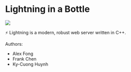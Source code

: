 # Lightning in a Bottle

![](https://travis-ci.com/UCLA-CS130/Mr.-Robot-et-al..svg?token=yz9yBJgd4Sxya2e1weD1&branch=master)

:zap: Lightning is a modern, robust web server written in C++. 

Authors: 

* Alex Fong
* Frank Chen
* Ky-Cuong Huynh
 
